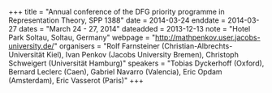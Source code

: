 +++
title = "Annual conference of the DFG priority programme in Representation Theory, SPP 1388"
date = 2014-03-24
enddate = 2014-03-27
dates = "March 24 - 27, 2014"
dateadded = 2013-12-13
note = "Hotel Park Soltau, Soltau, Germany"
webpage = "http://mathpenkov.user.jacobs-university.de/"
organisers = "Rolf Farnsteiner (Christian-Albrechts-Universität Kiel), Ivan Penkov (Jacobs University Bremen), Christoph Schweigert (Universität Hamburg)"
speakers = "Tobias Dyckerhoff (Oxford), Bernard Leclerc (Caen), Gabriel Navarro (Valencia), Eric Opdam (Amsterdam), Eric Vasserot (Paris)"
+++

